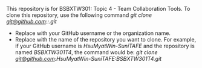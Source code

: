 This repository is for BSBXTW301: Topic 4 - Team Collaboration Tools.
To clone this repository, use the following command
*git clone git@github.com:<accountname>:<reponame>.git*
- Replace <accountname> with your GitHub username or the organization name.
- Replace <reponame> with the name of the repository you want to clone.
For example, if your GitHub username is *HsuMyatWin-SuniTAFE* and the repository is named *BSBXTW301T4*, the command would be:
*git clone git@github.com:HsuMyatWin-SuniTAFE:BSBXTW301T4.git*
